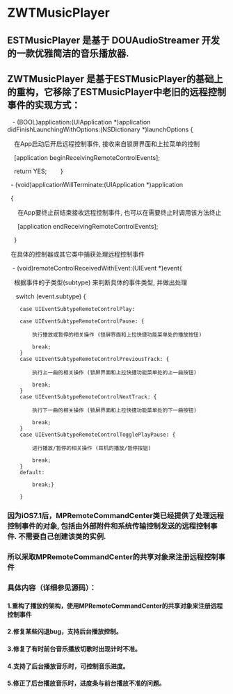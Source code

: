 # ZWTMusicPlayer
## ESTMusicPlayer 是基于 DOUAudioStreamer 开发的一款优雅简洁的音乐播放器.

## ZWTMusicPlayer 是基于ESTMusicPlayer的基础上的重构，它移除了ESTMusicPlayer中老旧的远程控制事件的实现方式：

    - (BOOL)application:(UIApplication *)application didFinishLaunchingWithOptions:(NSDictionary *)launchOptions {

      在App启动后开启远程控制事件, 接收来自锁屏界面和上拉菜单的控制
    
    
      [application beginReceivingRemoteControlEvents];
    
      return YES;
    
    }


    - (void)applicationWillTerminate:(UIApplication *)application
    
    {
    
        在App要终止前结束接收远程控制事件, 也可以在需要终止时调用该方法终止
    
        [application endReceivingRemoteControlEvents];
    
     }

    在具体的控制器或其它类中捕获处理远程控制事件

    - (void)remoteControlReceivedWithEvent:(UIEvent *)event{
  
      根据事件的子类型(subtype) 来判断具体的事件类型, 并做出处理
  
        switch (event.subtype)
        {
        
        case UIEventSubtypeRemoteControlPlay:
        
        case UIEventSubtypeRemoteControlPause: {
        
            执行播放或暂停的相关操作 (锁屏界面和上拉快捷功能菜单处的播放按钮)
            
            break;
        }
        case UIEventSubtypeRemoteControlPreviousTrack: {
        
            执行上一曲的相关操作 (锁屏界面和上拉快捷功能菜单处的上一曲按钮)
            
            break;
        }
        case UIEventSubtypeRemoteControlNextTrack: {
        
            执行下一曲的相关操作 (锁屏界面和上拉快捷功能菜单处的下一曲按钮)
            
            break;
        }
        case UIEventSubtypeRemoteControlTogglePlayPause: {
        
            进行播放/暂停的相关操作 (耳机的播放/暂停按钮)
            
            break;
        }
        default:
        
            break;}
            
        }


### 因为iOS7.1后，MPRemoteCommandCenter类已经提供了处理远程控制事件的对象, 包括由外部附件和系统传输控制发送的远程控制事件. 不需要自己创建该类的实例. 
### 所以采取MPRemoteCommandCenter的共享对象来注册远程控制事件

### 具体内容（详细参见源码）：
#### 1.重构了播放的架构，使用MPRemoteCommandCenter的共享对象来注册远程控制事件
#### 2.修复某些闪退bug，支持后台播放控制。
#### 3.修复了有时前台音乐播放切歌时出现计时不准。
#### 4.支持了后台播放音乐时，可控制音乐进度。
#### 5.修正了后台播放音乐时，进度条与前台播放不准的问题。
